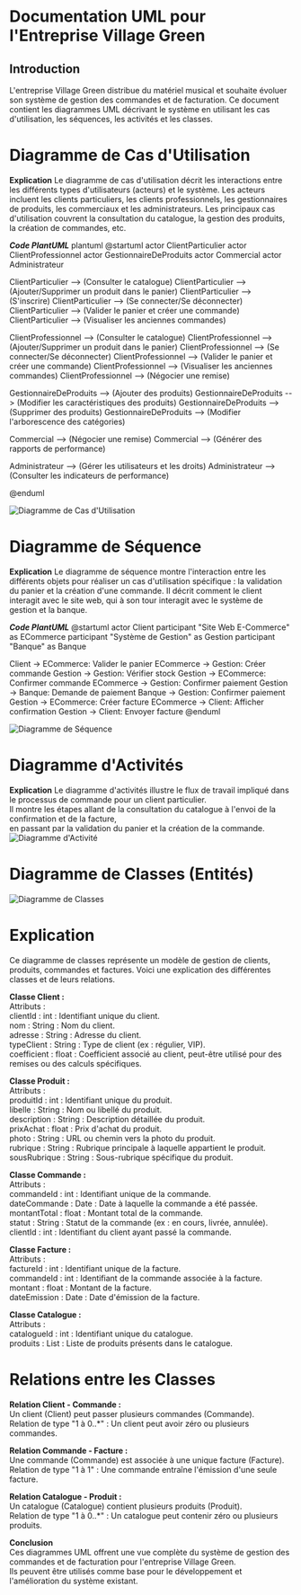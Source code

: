 # Documentation UML pour l'Entreprise Village Green

## Introduction
L'entreprise Village Green distribue du matériel musical et souhaite évoluer son système de gestion des commandes et de facturation. Ce document contient les diagrammes UML décrivant le système en utilisant les cas d'utilisation, les séquences, les activités et les classes.

# Diagramme de Cas d'Utilisation

**Explication**
Le diagramme de cas d'utilisation décrit les interactions entre les différents types d'utilisateurs (acteurs) et le système. Les acteurs incluent les clients particuliers, les clients professionnels, les gestionnaires de produits, les commerciaux et les administrateurs. Les principaux cas d'utilisation couvrent la consultation du catalogue, la gestion des produits, la création de commandes, etc.

***Code PlantUML***
plantuml
@startuml
actor ClientParticulier
actor ClientProfessionnel
actor GestionnaireDeProduits
actor Commercial
actor Administrateur

ClientParticulier --> (Consulter le catalogue)
ClientParticulier --> (Ajouter/Supprimer un produit dans le panier)
ClientParticulier --> (S'inscrire)
ClientParticulier --> (Se connecter/Se déconnecter)
ClientParticulier --> (Valider le panier et créer une commande)
ClientParticulier --> (Visualiser les anciennes commandes)

ClientProfessionnel --> (Consulter le catalogue)
ClientProfessionnel --> (Ajouter/Supprimer un produit dans le panier)
ClientProfessionnel --> (Se connecter/Se déconnecter)
ClientProfessionnel --> (Valider le panier et créer une commande)
ClientProfessionnel --> (Visualiser les anciennes commandes)
ClientProfessionnel --> (Négocier une remise)

GestionnaireDeProduits --> (Ajouter des produits)
GestionnaireDeProduits --> (Modifier les caractéristiques des produits)
GestionnaireDeProduits --> (Supprimer des produits)
GestionnaireDeProduits --> (Modifier l'arborescence des catégories)

Commercial --> (Négocier une remise)
Commercial --> (Générer des rapports de performance)

Administrateur --> (Gérer les utilisateurs et les droits)
Administrateur --> (Consulter les indicateurs de performance)

@enduml

![Diagramme de Cas d'Utilisation](/public/UML/GVCasUtilisation.png)

# Diagramme de Séquence

**Explication** 
Le diagramme de séquence montre l'interaction entre les différents objets pour réaliser un cas d'utilisation spécifique : la validation du panier et la création d'une commande. Il décrit comment le client interagit avec le site web, qui à son tour interagit avec le système de gestion et la banque.

***Code PlantUML***
@startuml
actor Client
participant "Site Web E-Commerce" as ECommerce
participant "Système de Gestion" as Gestion
participant "Banque" as Banque

Client -> ECommerce: Valider le panier
ECommerce -> Gestion: Créer commande
Gestion -> Gestion: Vérifier stock
Gestion -> ECommerce: Confirmer commande
ECommerce -> Gestion: Confirmer paiement
Gestion -> Banque: Demande de paiement
Banque -> Gestion: Confirmer paiement
Gestion -> ECommerce: Créer facture
ECommerce -> Client: Afficher confirmation
Gestion -> Client: Envoyer facture
@enduml

![Diagramme de Séquence](/public/UML/GVSequence.png)

# Diagramme d'Activités

**Explication**
Le diagramme d'activités illustre le flux de travail impliqué dans le processus de commande pour un client particulier.   
Il montre les étapes allant de la consultation du catalogue à l'envoi de la confirmation et de la facture,   
en passant par la validation du panier et la création de la commande.
![Diagramme d'Activité](/public/UML/GVActivites.png)

# Diagramme de Classes (Entités)

![Diagramme de Classes](/public/UML/GVClasses.png)

# Explication

Ce diagramme de classes représente un modèle de gestion de clients, produits, commandes et factures. 
Voici une explication des différentes classes et de leurs relations.  
  
**Classe Client :**  
        Attributs :  
            clientId : int : Identifiant unique du client.  
            nom : String : Nom du client.  
            adresse : String : Adresse du client.  
            typeClient : String : Type de client (ex : régulier, VIP).  
            coefficient : float : Coefficient associé au client, peut-être utilisé pour des remises ou des calculs spécifiques.  
  
**Classe Produit :**  
        Attributs :  
            produitId : int : Identifiant unique du produit.  
            libelle : String : Nom ou libellé du produit.  
            description : String : Description détaillée du produit.  
            prixAchat : float : Prix d'achat du produit.  
            photo : String : URL ou chemin vers la photo du produit.  
            rubrique : String : Rubrique principale à laquelle appartient le produit.  
            sousRubrique : String : Sous-rubrique spécifique du produit.  
  
**Classe Commande :**  
        Attributs :  
            commandeId : int : Identifiant unique de la commande.  
            dateCommande : Date : Date à laquelle la commande a été passée.  
            montantTotal : float : Montant total de la commande.  
            statut : String : Statut de la commande (ex : en cours, livrée, annulée).  
            clientId : int : Identifiant du client ayant passé la commande.  
  
**Classe Facture :**  
        Attributs :  
            factureId : int : Identifiant unique de la facture.  
            commandeId : int : Identifiant de la commande associée à la facture.  
            montant : float : Montant de la facture.  
            dateEmission : Date : Date d'émission de la facture.  
  
**Classe Catalogue :**  
        Attributs :  
            catalogueId : int : Identifiant unique du catalogue.  
            produits : List<Produit> : Liste de produits présents dans le catalogue.  
  
# Relations entre les Classes  

**Relation Client - Commande :**  
        Un client (Client) peut passer plusieurs commandes (Commande).  
        Relation de type "1 à 0..*" : Un client peut avoir zéro ou plusieurs commandes.  
  
**Relation Commande - Facture :**  
        Une commande (Commande) est associée à une unique facture (Facture).  
        Relation de type "1 à 1" : Une commande entraîne l'émission d'une seule facture.  
  
**Relation Catalogue - Produit :**  
        Un catalogue (Catalogue) contient plusieurs produits (Produit).  
        Relation de type "1 à 0..*" : Un catalogue peut contenir zéro ou plusieurs produits.  
  
**Conclusion**  
Ces diagrammes UML offrent une vue complète du système de gestion des commandes et de facturation pour l'entreprise Village Green.  
Ils peuvent être utilisés comme base pour le développement et l'amélioration du système existant.  